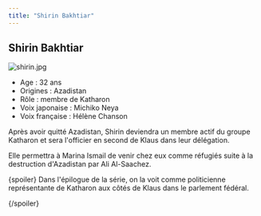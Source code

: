 ```yaml
---
title: "Shirin Bakhtiar"
---
```


Shirin Bakhtiar
---------------

![shirin.jpg](/images/stories/saga/gundam00/persos/s2/shirin.jpg "shirin.jpg")
- Age : 32 ans  
- Origines : Azadistan  
- Rôle : membre de Katharon  
- Voix japonaise : Michiko Neya  
- Voix française : Hélène Chanson


Après avoir quitté Azadistan, Shirin deviendra un membre actif du groupe Katharon et sera l'officier en second de Klaus dans leur délégation.


Elle permettra à Marina Ismail de venir chez eux comme réfugiés suite à la destruction d'Azadistan par Ali Al-Saachez.


{spoiler}
Dans l'épilogue de la série, on la voit comme politicienne représentante de Katharon aux côtés de Klaus dans le parlement fédéral.


{/spoiler}